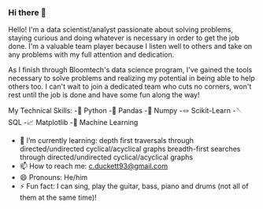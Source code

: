 ### Hi there 👋

Hello! I'm a data scientist/analyst passionate about solving problems, staying curious and doing whatever is necessary in order to get the job done. I'm a valuable team player because I listen well to others and take on any problems with my full attention and dedication.

As I finish through Bloomtech's data science program, I've gained the tools necessary to solve problems and realizing my potential in being able to help others too. I can't wait to join a dedicated team who cuts no corners, won't rest until the job is done and have some fun along the way!

My Technical Skills:
-🐍 Python
-🐼 Pandas
-🥜 Numpy
-🪢 Scikit-Learn
-🪡 SQL
-📈 Matplotlib
-🤖 Machine Learning

- 🌱 I’m currently learning: depth first traversals through directed/undirected cyclical/acyclical graphs
                             breadth-first searches through directed/undirected cyclical/acyclical graphs
- 📫 How to reach me: c.duckett93@gmail.com
- 😄 Pronouns: He/him
- ⚡ Fun fact: I can sing, play the guitar, bass, piano and drums (not all of them at the same time)!
